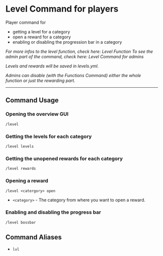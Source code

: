 # Level Command for players

Player command for
- getting a level for a category
- open a reward for a category
- enabling or disabling the progression bar in a category

_For more infos to the level function, check here: Level Function_
_To see the admin part of the command, check here: Level Command for admins_

_Levels and rewards will be saved in levels.yml._

_Admins can disable (with the Functions Command) either the whole function or just the rewarding part._

--- 
## Command Usage

### Opening the overview GUI
`/level`

### Getting the levels for each category
`/level levels`

### Getting the unopened rewards for each category
`/level rewards`

### Opening a reward
`/level <catergory> open`

- `<category>` - The category from where you want to open a reward.

### Enabling and disabling the progress bar
`/level bossbar`

## Command Aliases
- `lvl`